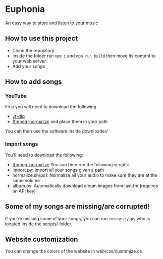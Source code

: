 # Euphonia
An easy way to store and listen to your music

## How to use this project
- Clone the repository
- Inside the folder run `npm i` and `npm run build` then move its content to your web server
- Add your songs

## How to add songs

### YouTube
First you will need to download the following:
 - [yt-dlp](https://github.com/yt-dlp/yt-dlp)
 - [ffmpeg-normalize](https://github.com/slhck/ffmpeg-normalize)
and place them in your path

You can then use the software inside downloader/

### Import songs
You'll need to download the following:
- [ffmpeg-normalize](https://github.com/slhck/ffmpeg-normalize)
You can then run the following scripts:
- import.py: Import all your songs given a path
- normalize.sh/ps1: Normalize all your audio to make sure they are at the same volume
- album.py: Automatically download album images from last.fm (requires an API key)

## Some of my songs are missing/are corrupted!
If you're missing some of your songs, you can run `integrity.py` who is located inside the scripts/ folder

## Website customization
You can change the colors of the website in web/css/customize.cs
